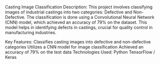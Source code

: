 Casting Image Classification
Description:
This project involves classifying images of industrial castings into two categories: Defective and Non-Defective. The classification is done using a Convolutional Neural Network (CNN) model, which achieved an accuracy of 79% on the dataset. This model helps in identifying defects in castings, crucial for quality control in manufacturing industries.

Key Features:
Classifies casting images into defective and non-defective categories
Utilizes a CNN model for image classification
Achieved an accuracy of 79% on the test data
Technologies Used:
Python
TensorFlow / Keras
